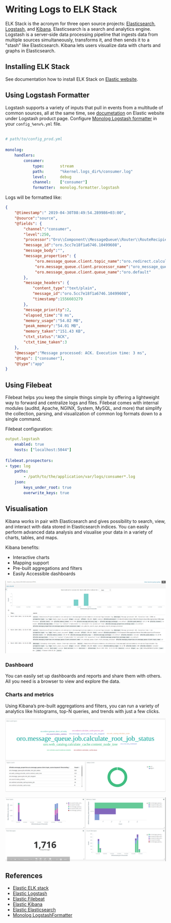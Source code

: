 # Writing Logs to ELK Stack

ELK Stack  is the acronym for three open source projects: [Elasticsearch](https://www.elastic.co/products/elasticsearch), [Logstash](https://www.elastic.co/products/logstash), and [Kibana](https://www.elastic.co/products/kibana). Elasticsearch is a search and analytics engine. Logstash is a server‑side data processing pipeline that ingests data from multiple sources simultaneously, transforms it, and then sends it to a "stash" like Elasticsearch. Kibana lets users visualize data with charts and graphs in Elasticsearch.

## Installing ELK Stack

See documentation how to install ELK Stack on [Elastic website](https://www.elastic.co/start).

## Using Logstash Formatter

Logstash supports a variety of inputs that pull in events from a multitude of common sources, all at the same time, see [documetation](https://www.elastic.co/products/logstash) on Elastic website under Logstash product page.
Configure [Monolog Logstash formatter](https://github.com/Seldaek/monolog/blob/master/src/Monolog/Formatter/LogstashFormatter.php) in your `config_%env%.yml` file.

```yml

# path/to/config_prod.yml

monolog:
    handlers:
        consumer:
            type:       stream
            path:       "%kernel.logs_dir%/consumer.log"
            level:      debug
            channel:    ["consumer"]
            formatter:  monolog.formatter.logstash
```

Logs will be formatted like:

```json
{
    "@timestamp":" 2019-04-30T08:49:54.289986+03:00",
    "@source":"source",
    "@fields": {
        "channel":"consumer",
        "level":250,
        "processor":"Oro\\Component\\MessageQueue\\Router\\RouteRecipientListProcessor",
        "message_id":"oro.5cc7e18f1a6746.10499608",
        "message_body":"",
        "message_properties": {
             "oro.message_queue.client.topic_name":"oro.redirect.calculate_cache.mass",
             "oro.message_queue.client.processor_name":"oro_message_queue.client.route_message_processor",
             "oro.message_queue.client.queue_name":"oro.default"
        },
        "message_headers": {
            "content_type":"text/plain",
            "message_id":"oro.5cc7e18f1a6746.10499608",
            "timestamp":1556603279
        },
        "message_priority":2,
        "elapsed_time":"8 ms",
        "memory_usage":"54.02 MB",
        "peak_memory":"54.01 MB",
        "memory_taken":"151.43 KB",
        "ctxt_status":"ACK",
        "ctxt_time_taken":3
    },
    "@message":"Message processed: ACK. Execution time: 3 ms",
    "@tags": ["consumer"],
    "@type":"app"
}
```

## Using Filebeat

Filebeat helps you keep the simple things simple by offering a lightweight way to forward and centralize logs and files.
Filebeat comes with internal modules (auditd, Apache, NGINX, System, MySQL, and more) that simplify the collection, parsing, and visualization of common log formats down to a single command.

Filebeat configuration:

```yml
output.logstash
    enabled: true
    hosts: ["localhost:5044"]

filebeat.prospectors:
- type: log
    paths:
        - /path/to/the/application/var/logs/consumer*.log
    json:
        keys_under_root: true
        overwrite_keys: true
```

## Visualisation

Kibana works in pair with Elasticsearch and gives possibility to search, view, and interact with data stored in Elasticsearch indices. You can easily perform advanced data analysis and visualise your data in a variety of charts, tables, and maps. 

Kibana benefits:

* Interactive charts
* Mapping support
* Pre-built aggregations and filters
* Easily Accessible dashboards

![Kibana Logs](./images/kibana_logs.png "Kibana Logs")

### Dashboard

You can easily set up dashboards and reports and share them with others. All you need is a browser to view and explore the data.

### Charts and metrics

Using Kibana’s pre-built aggregations and filters, you can run a variety of analytics like histograms, top-N queries, and trends with just a few clicks.

![Kibana Charts](./images/kibana_charts.png "Kibana Charts")

![Kibana Metrics](./images/kibana_metrics.png "Kibana Metrics")

## References

* [Elastic ELK stack](https://www.elastic.co/start)
* [Elastic Logstash](https://www.elastic.co/products/logstash)
* [Elastic Filebeat](https://www.elastic.co/products/beats/filebeat)
* [Elastic Kibana](https://www.elastic.co/products/kibana)
* [Elastic Elasticsearch](https://www.elastic.co/products/elasticsearch)
* [Monolog LogstashFormatter](https://github.com/Seldaek/monolog/blob/master/src/Monolog/Formatter/LogstashFormatter.php)
